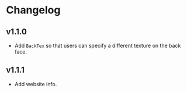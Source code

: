 # Changelog

## v1.1.0
- Add `BackTex` so that users can specify a different texture on the back face.

## v1.1.1
- Add website info.
